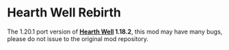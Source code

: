 # Hearth Well Rebirth

The 1.20.1 port version of **[Hearth Well](https://github.com/wolforcept/hearthwell) 1.18.2**, this mod may have many bugs,
please do not issue to the original mod repository.